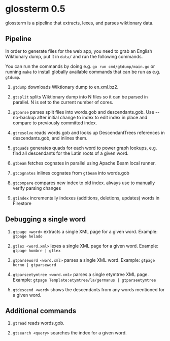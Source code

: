 # glossterm 0.5

glossterm is a pipeline that extracts, lexes, and parses wiktionary data.

## Pipeline

In order to generate files for the web app, you need to grab an English
Wiktionary dump, put it in `data/` and run the following commands.

You can run the commands by doing e.g. `go run cmd/gtdump/main.go` or running `make`
to install globally available commands that can be run as e.g. `gtdump`.

1. `gtdump`
   downloads Wiktionary dump to en.xml.bz2.

1. `gtsplit`
   splits Wiktionary dump into N files so it can be parsed in parallel.
   N is set to the current number of cores.

1. `gtparse`
   parses split files into words.gob and descendants.gob.
   Use --no-backup after initial change to index to edit index in place and
   compare to previously committed index.

1. `gtresolve`
   reads words.gob and looks up DescendantTrees references in
   descendants.gob, and inlines them.

1. `gtquads`
   generates quads for each word to power graph lookups, e.g. find all
   descendants for the Latin roots of a given word.

1. `gtbeam`
   fetches cognates in parallel using Apache Beam local runner.

1. `gtcognates`
   inlines cognates from `gtbeam` into words.gob

1. `gtcompare`
   compares new index to old index. always use to manually verify parsing changes

1. `gtindex`
   incrementally indexes (additions, deletions, updates) words in Firestore

## Debugging a single word

1. `gtpage <word>`
    extracts a single XML page for a given word.
    Example: `gtpage helado`

1. `gtlex <word.xml>`
    lexes a single XML page for a given word.
    Example: `gtpage hombre | gtlex`

1. `gtparseword <word.xml>`
    parses a single XML word.
    Example: `gtpage horno | gtparseword`

1. `gtparseetymtree <word.xml>`
    parses a single etymtree XML page.
    Example: `gtpage Template:etymtree/la/germanus | gtparseetymtree`

1. `gtdescend <word>`
    shows the descendants from any words mentioned for a given word.

## Additional commands

1. `gtread`           reads words.gob.

1. `gtsearch <query>` searches the index for a given word.

